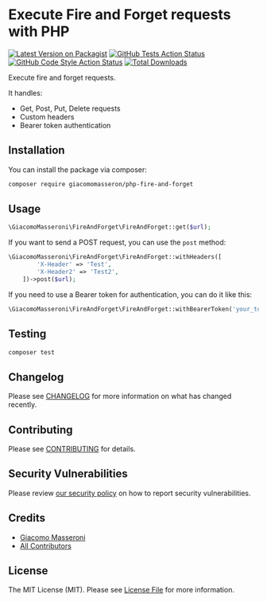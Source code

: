 # Execute Fire and Forget requests with PHP

[![Latest Version on Packagist](https://img.shields.io/packagist/v/giacomomasseron/php-fire-and-forget.svg?style=flat-square)](https://packagist.org/packages/giacomomasseron/php-fire-and-forget)
[![GitHub Tests Action Status](https://img.shields.io/github/actions/workflow/status/giacomomasseron/php-fire-and-forget/run-tests.yml?branch=main&label=tests&style=flat-square)](https://github.com/giacomomasseron/php-fire-and-forget/actions?query=workflow%3Arun-tests+branch%3Amain)
[![GitHub Code Style Action Status](https://img.shields.io/github/actions/workflow/status/giacomomasseron/php-fire-and-forget/fix-php-code-style-issues.yml?branch=main&label=code%20style&style=flat-square)](https://github.com/giacomomasseron/php-fire-and-forget/actions?query=workflow%3A"Fix+PHP+code+style+issues"+branch%3Amain)
[![Total Downloads](https://img.shields.io/packagist/dt/giacomomasseron/php-fire-and-forget.svg?style=flat-square)](https://packagist.org/packages/giacomomasseron/php-fire-and-forget)

Execute fire and forget requests.

It handles:
- Get, Post, Put, Delete requests
- Custom headers
- Bearer token authentication


## Installation

You can install the package via composer:

```bash
composer require giacomomasseron/php-fire-and-forget
```

## Usage

```php
\GiacomoMasseroni\FireAndForget\FireAndForget::get($url);
```

If you want to send a POST request, you can use the `post` method:
```php
\GiacomoMasseroni\FireAndForget\FireAndForget::withHeaders([
        'X-Header' => 'Test',
        'X-Header2' => 'Test2',
    ])->post($url);
```

If you need to use a Bearer token for authentication, you can do it like this:
```php
\GiacomoMasseroni\FireAndForget\FireAndForget::withBearerToken('your_token')->post($url);
```

## Testing

```bash
composer test
```

## Changelog

Please see [CHANGELOG](CHANGELOG.md) for more information on what has changed recently.

## Contributing

Please see [CONTRIBUTING](CONTRIBUTING.md) for details.

## Security Vulnerabilities

Please review [our security policy](../../security/policy) on how to report security vulnerabilities.

## Credits

- [Giacomo Masseroni](https://github.com/giacomomasseron)
- [All Contributors](../../contributors)

## License

The MIT License (MIT). Please see [License File](LICENSE.md) for more information.
